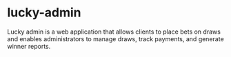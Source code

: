 # lucky-admin
Lucky admin is a web application that allows clients to place bets on draws and enables administrators to manage draws, track payments, and generate winner reports.
